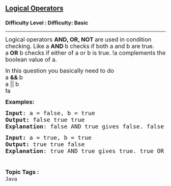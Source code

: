 <h2><a href="https://www.geeksforgeeks.org/problems/logical-operators-1605596247--132814/1?page=5&category=Java&sortBy=submissions">Logical Operators</a></h2><h3>Difficulty Level : Difficulty: Basic</h3><hr><div class="problems_problem_content__Xm_eO"><p><span style="font-size: 18px;">Logical operators <strong>AND, OR, NOT&nbsp;</strong>are used in condition checking. Like a <strong>AND&nbsp;</strong>b checks if both a and b are true. a<strong>&nbsp;OR</strong> b checks if either of a or b is true. !a&nbsp;</span><span style="font-size: 18px; font-family: -apple-system, BlinkMacSystemFont, 'Segoe UI', Roboto, Oxygen, Ubuntu, Cantarell, 'Open Sans', 'Helvetica Neue', sans-serif;">complements the boolean value of a.</span></p>
<p><span style="font-size: 18px;">In this question you basically need to do<br>a <strong>&amp;&amp;&nbsp;</strong>b<br>a ||<strong>&nbsp;</strong>b<br><strong>!</strong>a</span></p>
<p><span style="font-size: 18px;"><strong>Examples:</strong></span></p>
<pre><span style="font-size: 18px;"><strong>Input</strong>: a = false, b = true
<strong>Output:</strong> false true true
<strong>Explanation</strong>: false AND true gives false. false OR true gives true. NOT false give true.</span></pre>
<pre><span style="font-size: 18px;"><strong>Input: </strong>a = true, b = true 
<strong>Output:</strong> true true false
<strong>Explanation</strong>: true AND true gives true. true OR true gives true. NOT true give false.</span></pre></div><br><p><span style=font-size:18px><strong>Topic Tags : </strong><br><code>Java</code>&nbsp;